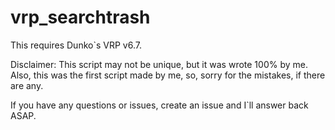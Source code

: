 # vrp_searchtrash
This requires Dunko`s VRP v6.7.

Disclaimer: This script may not be unique, but it was wrote 100% by me. Also, this was the first script made by me, so, sorry for the mistakes, if there are any.  

If you have any questions or issues, create an issue and I`ll answer back ASAP.
